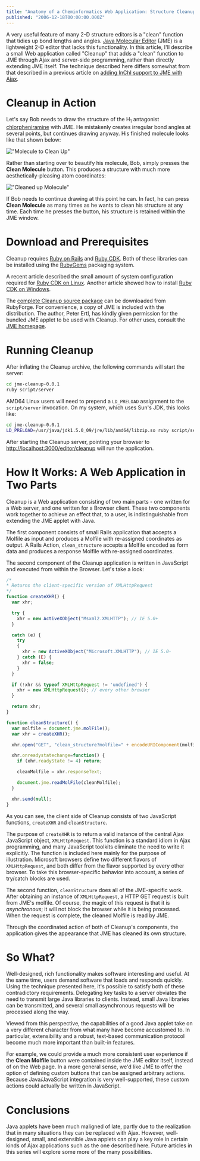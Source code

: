 ```yaml
---
title: "Anatomy of a Cheminformatics Web Application: Structure Cleanup in Java Molecular Editor"
published: "2006-12-18T00:00:00.000Z"
---
```


A very useful feature of many 2-D structure editors is a "clean" function that tidies up bond lengths and angles. <a href="http://www.molinspiration.com/jme/">Java Molecular Editor</a> (JME) is a lightweight 2-D editor that lacks this functionality. In this article, I'll describe a small Web application called "Cleanup" that adds a "clean" function to JME through Ajax and server-side programming, rather than directly extending JME itself. The technique described here differs somewhat from that described in a previous article on <a href="http://depth-first.com/articles/2006/12/15/anatomy-of-a-cheminformatics-web-application-inchimatic">adding InChI support to JME with Ajax</a>.

# Cleanup in Action

Let's say Bob needs to draw the structure of the H<sub>1</sub> antagonist <a href="http://pubchem.ncbi.nlm.nih.gov/summary/summary.cgi?cid=2725">chlorpheniramine</a> with JME. He mistakenly creates irregular bond angles at several points, but continues drawing anyway. His finished molecule looks like that shown below:

!["Molecule to Clean Up"](/images/posts/20061218/screenshot_1.png "Molecule to Clean Up")

Rather than starting over to beautify his molecule, Bob, simply presses the <strong>Clean Molecule</strong> button. This produces a structure with much more aesthetically-pleasing atom coordinates:

!["Cleaned up Molecule"](/images/posts/20061218/screenshot_2.png "Cleaned up Molecule")

If Bob needs to continue drawing at this point he can. In fact, he can press <strong>Clean Molecule</strong> as many times as he wants to clean his structure at any time. Each time he presses the button, his structure is retained within the JME window.

# Download and Prerequisites

Cleanup requires <a href="http://rubyonrails.org">Ruby on Rails</a> and <a href="http://depth-first.com/articles/2006/10/30/agile-chemical-informatics-development-with-cdk-and-ruby-rcdk-0-3-0">Ruby CDK</a>. Both of these libraries can be installed using the <a href="http://rubygems.org/">RubyGems</a> packaging system.

A recent article described the small amount of system configuration required for <a href="http://depth-first.com/articles/2006/09/25/cdk-the-ruby-way-rcdk-0-2-0">Ruby CDK on Linux</a>. Another article showed how to install <a href="http://depth-first.com/articles/2006/10/12/running-ruby-java-bridge-on-windows">Ruby CDK on Windows</a>.

The <a href="http://rubyforge.org/frs/download.php/15687/jme-cleanup-0.0.1.tar.gz">complete Cleanup source package</a> can be downloaded from RubyForge. For convenience, a copy of JME is included with the distribution. The author, Peter Ertl, has kindly given permission for the bundled JME applet to be used with Cleanup. For other uses, consult the <a href="http://www.molinspiration.com/jme/">JME homepage</a>.

# Running Cleanup

After inflating the Cleanup archive, the following commands will start the server:

```bash
cd jme-cleanup-0.0.1
ruby script/server
```

AMD64 Linux users will need to prepend a <code>LD_PRELOAD</code> assignment to the <code>script/server</code> invocation. On my system, which uses Sun's JDK, this looks like:

```bash
cd jme-cleanup-0.0.1
LD_PRELOAD=/usr/java/jdk1.5.0_09/jre/lib/amd64/libzip.so ruby script/server
```

After starting the Cleanup server, pointing your browser to <a href="http://localhost:3000/editor/cleanup">http://localhost:3000/editor/cleanup</a> will run the application.

# How It Works: A Web Application in Two Parts

Cleanup is a Web application consisting of two main parts - one written for a Web server, and one written for a Browser client. These two components work together to achieve an effect that, to a user, is indistinguishable from extending the JME applet with Java.

The first component consists of small Rails application that accepts a Molfile as input and produces a Molfile with re-assigned coordinates as output. A Rails Action, <code>clean_structure</code> accepts a Molfile encoded as form data and produces a response Molfile with re-assigned coordinates.

The second component of the Cleanup application is written in JavaScript and executed from within the Browser. Let's take a look:

```javascript
/*
* Returns the client-specific version of XMLHttpRequest
*/
function createXHR() {
  var xhr;

  try {
    xhr = new ActiveXObject("Msxml2.XMLHTTP"); // IE 5.0+
  }

  catch (e) {
    try
    {
      xhr = new ActiveXObject("Microsoft.XMLHTTP"); // IE 5.0-
    } catch (E) {
      xhr = false;
    }
  }

  if (!xhr && typeof XMLHttpRequest != 'undefined') {
    xhr = new XMLHttpRequest(); // every other browser
  }

  return xhr;  
}

function cleanStructure() {       
  var molfile = document.jme.molFile();
  var xhr = createXHR();

  xhr.open("GET", "clean_structure?molfile=" + encodeURIComponent(molfile));

  xhr.onreadystatechange=function() {
    if (xhr.readyState != 4) return;

    cleanMolfile = xhr.responseText;

    document.jme.readMolFile(cleanMolfile);
  }

  xhr.send(null);
}
```

As you can see, the client side of Cleanup consists of two JavaScript functions, <code>createXHR</code> and <code>cleanStructure</code>.

The purpose of <code>createXHR</code> is to return a valid instance of the central Ajax JavaScript object, <code>XMLHttpRequest</code>. This function is a standard idiom in Ajax programming, and many JavaScript toolkits eliminate the need to write it explicitly. The function is included here mainly for the purpose of illustration. Microsoft browsers define two different flavors of <code>XMLHttpRequest</code>, and both differ from the flavor supported by every other browser. To take this browser-specific behavior into account, a series of try/catch blocks are used.

The second function, <code>cleanStructure</code> does all of the JME-specific work. After obtaining an instance of <code>XMLHttpRequest</code>, a HTTP GET request is built from JME's molfile. Of course, the magic of this request is that it is <em>asynchronous</em>; it will not block the browser while it is being processed. When the request is complete, the cleaned Molfile is read by JME.

Through the coordinated action of both of Cleanup's components, the application gives the appearance that JME has cleaned its own structure.

# So What?

Well-designed, rich functionality makes software interesting and useful. At the same time, users demand software that loads and responds quickly. Using the technique presented here, it's possible to satisfy both of these contradictory requirements. Delegating key tasks to a server obviates the need to transmit large Java libraries to clients. Instead, small Java libraries can be transmitted, and several small asynchronous requests will be processed along the way.

Viewed from this perspective, the capabilities of a good Java applet take on a very different character from what many have become accustomed to. In particular, extensibility and a robust, text-based communication protocol become much more important than built-in features.

For example, we could provide a much more consistent user experience if the <strong>Clean Molfile</strong> button were contained inside the JME editor itself, instead of on the Web page. In a more general sense, we'd like JME to offer the option of defining custom buttons that can be assigned arbitrary actions. Because Java/JavaScript integration is very well-supported, these custom actions could actually be written in JavaScript.

# Conclusions

Java applets have been much maligned of late, partly due to the realization that in many situations they can be replaced with Ajax. However, well-designed, small, and extensible Java applets can play a key role in certain kinds of Ajax applications such as the one described here. Future articles in this series will explore some more of the many possibilities.